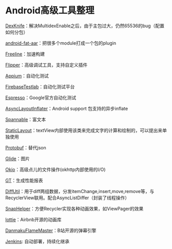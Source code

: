 
# Android高级工具整理

[DexKnife](https://github.com/ceabie/DexKnifePlugin)：解决MultidexEnable之后，由于主包过大，仍然65536的bug（配置如何分包）

[android-fat-aar](https://github.com/adwiv/android-fat-aar)：把很多个module打成一个包的plugin

[Freeline](https://github.com/alibaba/freeline)：加速构建

[Flipper](https://github.com/facebook/flipper)：高级调试工具，支持自定义插件

[Appium](https://github.com/appium/appium)：自动化测试

[FirebaseTestlab](https://firebase.google.com/docs/test-lab/)：自动化测试平台

[Espresso](https://developer.android.com/training/testing/espresso/)：Google官方自动化测试

[AsyncLayoutInflater](https://developer.android.com/reference/android/support/v4/view/AsyncLayoutInflater)：Android support 包支持的异步inflate

[Spannable](https://developer.android.com/reference/android/text/Spannable)：富文本

[StaticLayout](https://developer.android.com/reference/android/text/StaticLayout)：textView内部使用该类来完成文字的计算和绘制的，可以提出来单独使用

[Protobuf](https://developers.google.com/protocol-buffers/)：替代json

[Glide](https://github.com/bumptech/glide)：图片

[Okio](https://github.com/square/okio)：高级点儿的文件操作(okhttp内部使用的I/O)

[GT](https://github.com/Tencent/GT)：生成性能报表

[DiffUtil](https://developer.android.com/reference/android/support/v7/util/DiffUtil)：用于diff两组数据，分发itemChange,insert,move,remove等，与RecyclerView联用。配合AsyncListDiffer（封装了线程操作）

[SnapHelper](https://developer.android.com/reference/android/support/v7/widget/SnapHelper)：方便Recycler实现各种动画效果，如ViewPager的效果

[lottie](https://github.com/airbnb/lottie-android)：Airbnb开源的动画库

[DanmakuFlameMaster](https://github.com/Bilibili/DanmakuFlameMaster)：B站开源的弹幕引擎

[Jenkins](https://jenkins.io/): 自动部署，持续化继承



